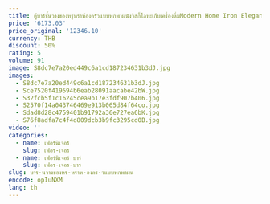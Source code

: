 ```yaml
---
title: ตู้บาร์ชั้นวางของหรูหราห้องครัวแบบพกพาผนังวิสกี้โลหะเก็บเครื่องดื่มModern Home Iron Elegant Vintageไวน์ยืน
price: '6173.03'
price_original: '12346.10'
currency: THB
discount: 50%
rating: 5
volume: 91
image: S8dc7e7a20ed449c6a1cd187234631b3dJ.jpg
images:
  - S8dc7e7a20ed449c6a1cd187234631b3dJ.jpg
  - Sce7520f419594b6eab28091aacabe42bW.jpg
  - S32fcb5f1c16245cea9b17e3fdf907b406.jpg
  - S2570f14a043746469e913b065d84f64co.jpg
  - Sdad8d28c4759401b91792a36e727ea6bK.jpg
  - S76f8adfa7c4f4d809dcb3b9fc3295cd0B.jpg
video: ''
categories:
  - name: เฟอร์นิเจอร์
    slug: เฟอร-เจอร
  - name: เฟอร์นิเจอร์ บาร์
    slug: เฟอร-เจอร-บาร
slug: บาร-นวางของหร-หราห-องคร-วแบบพกพาผน
encode: opIuNXM
lang: th
---
```

  